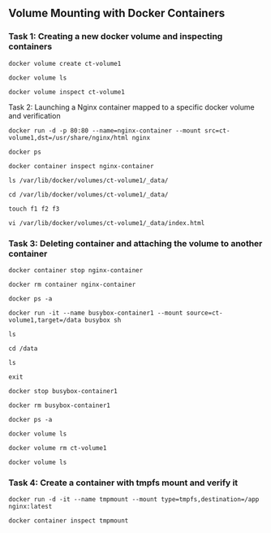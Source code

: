 ## Volume Mounting with Docker Containers

### Task 1: Creating a new docker volume and inspecting containers
```
docker volume create ct-volume1
```
```
docker volume ls
```
```
docker volume inspect ct-volume1
```

Task 2: Launching a Nginx container mapped to a specific docker volume and verification
```
docker run -d -p 80:80 --name=nginx-container --mount src=ct-volume1,dst=/usr/share/nginx/html nginx
```
```
docker ps
```
```
docker container inspect nginx-container
```
```
ls /var/lib/docker/volumes/ct-volume1/_data/ 
```
```
cd /var/lib/docker/volumes/ct-volume1/_data/ 
```
```
touch f1 f2 f3
```
```
vi /var/lib/docker/volumes/ct-volume1/_data/index.html
```

### Task 3: Deleting container and attaching the volume to another container

```
docker container stop nginx-container
```
```
docker rm container nginx-container
```
```
docker ps -a
```
```
docker run -it --name busybox-container1 --mount source=ct-volume1,target=/data busybox sh
```
```
ls
```
```
cd /data
```
```
ls
```
```
exit
```
```
docker stop busybox-container1
```
```
docker rm busybox-container1
```
```
docker ps -a
```
```
docker volume ls
```
```
docker volume rm ct-volume1
```
```
docker volume ls
```
### Task 4: Create a container with tmpfs mount and verify it

```
docker run -d -it --name tmpmount --mount type=tmpfs,destination=/app nginx:latest
```
```
docker container inspect tmpmount
```
